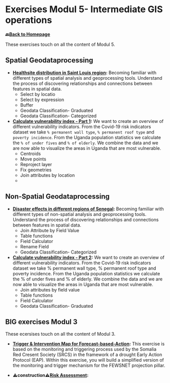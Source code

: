# Exercises Modul 5- Intermediate GIS operations

__🔙[Back to Homepage](/content/intro.md)__

These exercises touch on all the content of Modul 5.

## Spatial Geodataprocessing

* __[Healthsite distribution in Saint Louis region](/content/Modul_5/en_qgis_spatial_tools_ex1.md):__ Becoming familiar with different types of spatial analysis and geoprocessing tools. Understand the process of discovering relationships and connections between features in spatial data.
    * Select by locatio
    * Select by expression
    * Buffer
    * Geodata Classification- Graduated
    * Geodata Classification- Categorized
* __[Calculate vulnerability index - Part 1](/content/Modul_5/en_qgis_spatial_tools_ex2.md):__ We want to create an overview of different vulnerability indicators. From the Covid-19 risk indicators dataset we take `% permanent wall type`, `% permanent roof type` and `poverty incidence`. From the Uganda population statistics we calculate the `% of under fives` and `% of elderly`. We combine the data and we are now able to visualize the areas in Uganda that are most vulnerable.
    * Centroids
    * Move points
    * Reproject layer 
    * Fix geometries
    * Join attributes by location
    * 

## Non-Spatial Geodataprocessing

* __[Disaster effects in different regions of Senegal](/content/Modul_5/en_qgis_non_spatial_tools_ex1.md):__ Becoming familiar with different types of non-spatial analysis and geoprocessing tools. Understand the process of discovering relationships and connections between features in spatial data.
    * Join Attribute by Field Value
    * Table functions
    * Field Calculator
    * Rename Field
    * Geodata Classification- Categorized
* __[Calculate vulnerability index - Part 2](/content/Modul_5/en_qgis_non_spatial_tools_ex2.md):__ We want to create an overview of different vulnerability indicators. From the Covid-19 risk indicators dataset we take % permanent wall type, % permanent roof type and poverty incidence. From the Uganda population statistics we calculate the % of under fives and % of elderly. We combine the data and we are now able to visualize the areas in Uganda that are most vulnerable.
    * Join attributes by field value
    * Table functions
    * Field Calculator
    * Geodata Classification- Graduated


## BIG exercises Modul 3

These ecersises touch on all the content of Modul 3. 

* __[Trigger & Intervention Map for Forecast-based-Action](/content/Modul_5/en_qgis_modul_5_ex2.md):__ This exercise is based on the monitoring and triggering process used by the Somalia Red Cresent Society (SRCS) in the framework of a drought Early Action Protocol (EAP).
Within this exercise, you will build a simplified version of the monitoring and trigger mechanism for the FEWSNET projection pillar. 

*  __⚠️construction⚠️[Risk Assessment](/content/Modul_5/en_qgis_modul_5_ex1.md):__ 